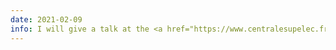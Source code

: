 ```yaml
---
date: 2021-02-09
info: I will give a talk at the <a href="https://www.centralesupelec.fr/en/digital-vision-center-cvn" target="_blank">Digital Vision Center</a> (Inria Saclay)
---
```


